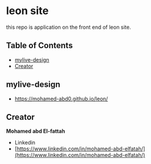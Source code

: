 
# leon site
this repo is application on  the front end of leon site.

## Table of Contents


* [mylive-design](#mylive-design)
* [Creator](#creators)


## mylive-design

*  https://mohamed-abd0.github.io/leon/

## Creator

**Mohamed abd El-fattah**

* Linkedin
* [https://www.linkedin.com/in/mohamed-abd-elfatah/](https://www.linkedin.com/in/mohamed-abd-elfatah/)
